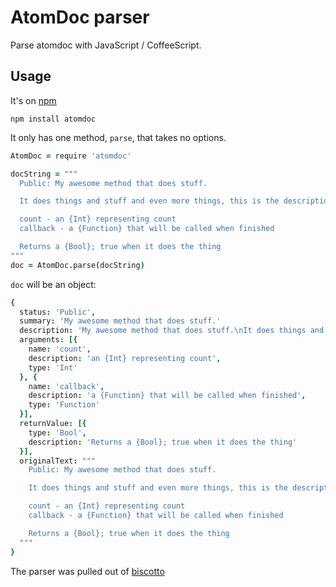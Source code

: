 # AtomDoc parser

Parse atomdoc with JavaScript / CoffeeScript.

## Usage

It's on [npm](https://www.npmjs.org/package/atomdoc)

```
npm install atomdoc
```

It only has one method, `parse`, that takes no options.

```coffee
AtomDoc = require 'atomdoc'

docString = """
  Public: My awesome method that does stuff.

  It does things and stuff and even more things, this is the description.

  count - an {Int} representing count
  callback - a {Function} that will be called when finished

  Returns a {Bool}; true when it does the thing
"""
doc = AtomDoc.parse(docString)
```

`doc` will be an object:

```coffee
{
  status: 'Public',
  summary: 'My awesome method that does stuff.'
  description: 'My awesome method that does stuff.\nIt does things and stuff and even more things, this is the description.',
  arguments: [{
    name: 'count',
    description: 'an {Int} representing count',
    type: 'Int'
  }, {
    name: 'callback',
    description: 'a {Function} that will be called when finished',
    type: 'Function'
  }],
  returnValue: [{
    type: 'Bool',
    description: 'Returns a {Bool}; true when it does the thing'
  }],
  originalText: """
    Public: My awesome method that does stuff.

    It does things and stuff and even more things, this is the description.

    count - an {Int} representing count
    callback - a {Function} that will be called when finished

    Returns a {Bool}; true when it does the thing
  """
}
```

The parser was pulled out of [biscotto][biscotto]


[biscotto]:https://github.com/atom/biscotto/tree/master/src/nodes
